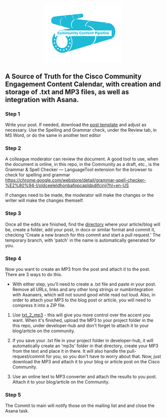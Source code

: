 <p align="center"><img src="https://github.com/xanderstevenson/community-content-pipeline/blob/main/media/community-content-pipeline-teal.png?raw=true" width=250 /></p>

## A Source of Truth for  the Cisco Community Engagement Content Calendar, with creation and storage of .txt and MP3 files, as well as integration with Asana.


### Step 1


Write your post. If needed, download the [post template](https://github.com/xanderstevenson/community-content-pipeline/blob/main/community-post-template.docx) and adjust as necessary. Use the Spelling and Grammar check, under the Review tab, in MS Word, or do the same in another text editor


### Step 2

A colleague moderator can review the document. A good tool to use, when the document is online, in this repo, in the Community as a draft, etc., is the Grammar & Spell Checker — LanguageTool extension for the browser to check for spelling and grammar
https://chrome.google.com/webstore/detail/grammar-spell-checker-%E2%80%94-l/oldceeleldhonbafppcapldpdifcinji?hl=en-US

If changes need to be made, the moderator will make the changes or the writer will make the changes themself. 


### Step 3


Once all the edits are finished, find the [directory](https://github.com/xanderstevenson/community-content-pipeline/tree/main/developer-hub) where your article/blog will be, create a folder, add your post, in docx or similar format and commit it, checking 'Create a new branch for this commit and start a pull request.' The temporary branch, with 'patch' in the name is automatically generated for you.



### Step 4

Now you want to create an MP3 from the post and attach it to the post. There are 3 ways to do this.

* With either step, you'll need to create a .txt file and paste in your post. Remove all URLs, links and any other long strings or numbintegration with Asanaers, which will not sound good while read out loud. Also, in order to attach your MP3 to the blog post or article, you will need to compress it into a ZIP file.


1. Use [txt_2_mp3](https://github.com/xanderstevenson/txt_2_mp3) - this will give you more control over the accent you want. When it's finished, upload the MP3 to your project folder in the this repo, under developer-hub and don't forget to attach it to your blog/article on the community.

2. If you save your .txt file in your project folder in developer-hub, it will automatically create an 'mp3s' folder in that directory, create your MP3 from the text and place it in there. It will also handle the pull-request/commit for you, so you don't have to worry about that. Now, just download the MP3 and attach it to your blog or article post on the Cisco Community.

3. Use an online text to MP3 converter and attach the results to you post. Attach it to your blog/article on the Community.



### Step 5

The Commit to main will notify those on the mailing list and and close the Asana task.




